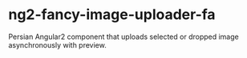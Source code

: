 # ng2-fancy-image-uploader-fa
Persian Angular2 component that uploads selected or dropped image asynchronously with preview.
